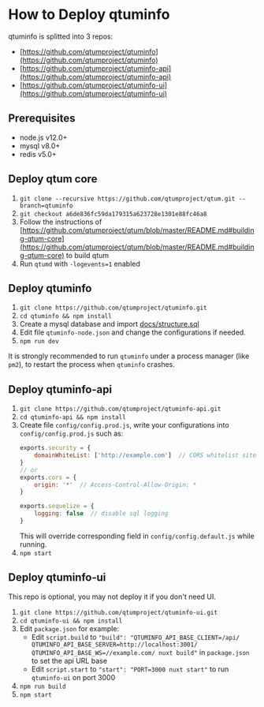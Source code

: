 # How to Deploy qtuminfo

qtuminfo is splitted into 3 repos:
* [https://github.com/qtumproject/qtuminfo](https://github.com/qtumproject/qtuminfo)
* [https://github.com/qtumproject/qtuminfo-api](https://github.com/qtumproject/qtuminfo-api)
* [https://github.com/qtumproject/qtuminfo-ui](https://github.com/qtumproject/qtuminfo-ui)

## Prerequisites

* node.js v12.0+
* mysql v8.0+
* redis v5.0+

## Deploy qtum core
1. `git clone --recursive https://github.com/qtumproject/qtum.git --branch=qtuminfo`
1. `git checkout a6de836fc59da179315a623728e1301e88fc46a8`
2. Follow the instructions of [https://github.com/qtumproject/qtum/blob/master/README.md#building-qtum-core](https://github.com/qtumproject/qtum/blob/master/README.md#building-qtum-core) to build qtum
3. Run `qtumd` with `-logevents=1` enabled

## Deploy qtuminfo
1. `git clone https://github.com/qtumproject/qtuminfo.git`
2. `cd qtuminfo && npm install`
3. Create a mysql database and import [docs/structure.sql](structure.sql)
4. Edit file `qtuminfo-node.json` and change the configurations if needed.
5. `npm run dev`

It is strongly recommended to run `qtuminfo` under a process manager (like `pm2`), to restart the process when `qtuminfo` crashes.

## Deploy qtuminfo-api
1. `git clone https://github.com/qtumproject/qtuminfo-api.git`
2. `cd qtuminfo-api && npm install`
3. Create file `config/config.prod.js`, write your configurations into `config/config.prod.js` such as:
    ```javascript
    exports.security = {
        domainWhiteList: ['http://example.com']  // CORS whitelist sites
    }
    // or
    exports.cors = {
        origin: '*'  // Access-Control-Allow-Origin: *
    }

    exports.sequelize = {
        logging: false  // disable sql logging
    }
    ```
    This will override corresponding field in `config/config.default.js` while running.
4. `npm start`

## Deploy qtuminfo-ui
This repo is optional, you may not deploy it if you don't need UI.
1. `git clone https://github.com/qtumproject/qtuminfo-ui.git`
2. `cd qtuminfo-ui && npm install`
3. Edit `package.json` for example:
   * Edit `script.build` to `"build": "QTUMINFO_API_BASE_CLIENT=/api/ QTUMINFO_API_BASE_SERVER=http://localhost:3001/ QTUMINFO_API_BASE_WS=//example.com/ nuxt build"` in `package.json` to set the api URL base
   * Edit `script.start` to `"start": "PORT=3000 nuxt start"` to run `qtuminfo-ui` on port 3000
4. `npm run build`
5. `npm start`
